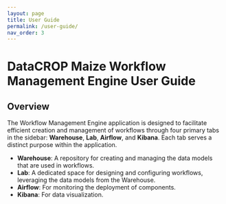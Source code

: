 ```yaml
---
layout: page
title: User Guide
permalink: /user-guide/
nav_order: 3
---
```


# DataCROP Maize Workflow Management Engine User Guide

## Overview

The Workflow Management Engine application is designed to facilitate efficient creation and management of workflows through four primary tabs in the sidebar: **Warehouse**, **Lab**, **Airflow**, and **Kibana**. Each tab serves a distinct purpose within the application.

- **Warehouse**: A repository for creating and managing the data models that are used in workflows.
- **Lab**: A dedicated space for designing and configuring workflows, leveraging the data models from the Warehouse.
- **Airflow**: For monitoring the deployment of components.
- **Kibana**: For data visualization.